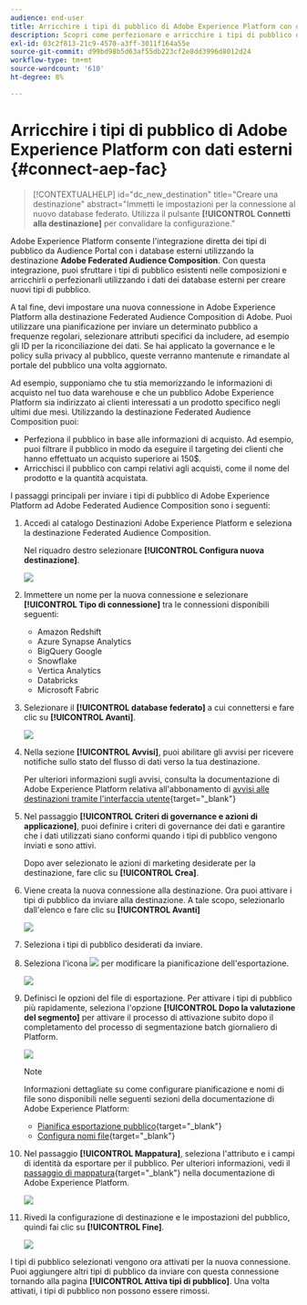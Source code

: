 ```yaml
---
audience: end-user
title: Arricchire i tipi di pubblico di Adobe Experience Platform con dati esterni
description: Scopri come perfezionare e arricchire i tipi di pubblico di Adobe Experience Platform con i dati dei database federati utilizzando la destinazione Federated Audiences Composition.
exl-id: 03c2f813-21c9-4570-a3ff-3011f164a55e
source-git-commit: d99bd98b5d63af55db223cf2e8dd3996d8012d24
workflow-type: tm+mt
source-wordcount: '610'
ht-degree: 8%

---
```


# Arricchire i tipi di pubblico di Adobe Experience Platform con dati esterni {#connect-aep-fac}

>[!CONTEXTUALHELP]
>id="dc_new_destination"
>title="Creare una destinazione"
>abstract="Immetti le impostazioni per la connessione al nuovo database federato. Utilizza il pulsante **[!UICONTROL Connetti alla destinazione]** per convalidare la configurazione."

Adobe Experience Platform consente l&#39;integrazione diretta dei tipi di pubblico da Audience Portal con i database esterni utilizzando la destinazione **Adobe Federated Audience Composition**. Con questa integrazione, puoi sfruttare i tipi di pubblico esistenti nelle composizioni e arricchirli o perfezionarli utilizzando i dati dei database esterni per creare nuovi tipi di pubblico.

A tal fine, devi impostare una nuova connessione in Adobe Experience Platform alla destinazione Federated Audience Composition di Adobe. Puoi utilizzare una pianificazione per inviare un determinato pubblico a frequenze regolari, selezionare attributi specifici da includere, ad esempio gli ID per la riconciliazione dei dati. Se hai applicato la governance e le policy sulla privacy al pubblico, queste verranno mantenute e rimandate al portale del pubblico una volta aggiornato.

Ad esempio, supponiamo che tu stia memorizzando le informazioni di acquisto nel tuo data warehouse e che un pubblico Adobe Experience Platform sia indirizzato ai clienti interessati a un prodotto specifico negli ultimi due mesi. Utilizzando la destinazione Federated Audience Composition puoi:

* Perfeziona il pubblico in base alle informazioni di acquisto. Ad esempio, puoi filtrare il pubblico in modo da eseguire il targeting dei clienti che hanno effettuato un acquisto superiore ai 150$.
* Arricchisci il pubblico con campi relativi agli acquisti, come il nome del prodotto e la quantità acquistata.

I passaggi principali per inviare i tipi di pubblico di Adobe Experience Platform ad Adobe Federated Audience Composition sono i seguenti:

1. Accedi al catalogo Destinazioni Adobe Experience Platform e seleziona la destinazione Federated Audience Composition.

   Nel riquadro destro selezionare **[!UICONTROL Configura nuova destinazione]**.

   ![](assets/destination-new.png)

1. Immettere un nome per la nuova connessione e selezionare **[!UICONTROL Tipo di connessione]** tra le connessioni disponibili seguenti:

   * Amazon Redshift
   * Azure Synapse Analytics
   * BigQuery Google
   * Snowflake
   * Vertica Analytics
   * Databricks
   * Microsoft Fabric

1. Selezionare il **[!UICONTROL database federato]** a cui connettersi e fare clic su **[!UICONTROL Avanti]**.

   ![](assets/destination-configure.png)

1. Nella sezione **[!UICONTROL Avvisi]**, puoi abilitare gli avvisi per ricevere notifiche sullo stato del flusso di dati verso la tua destinazione.

   Per ulteriori informazioni sugli avvisi, consulta la documentazione di Adobe Experience Platform relativa all&#39;abbonamento di [avvisi alle destinazioni tramite l&#39;interfaccia utente](https://experienceleague.adobe.com/en/docs/experience-platform/destinations/ui/alerts){target="_blank"}

1. Nel passaggio **[!UICONTROL Criteri di governance e azioni di applicazione]**, puoi definire i criteri di governance dei dati e garantire che i dati utilizzati siano conformi quando i tipi di pubblico vengono inviati e sono attivi.

   Dopo aver selezionato le azioni di marketing desiderate per la destinazione, fare clic su **[!UICONTROL Crea]**.

1. Viene creata la nuova connessione alla destinazione. Ora puoi attivare i tipi di pubblico da inviare alla destinazione. A tale scopo, selezionarlo dall&#39;elenco e fare clic su **[!UICONTROL Avanti]**

   ![](assets/destination-activate.png)

1. Seleziona i tipi di pubblico desiderati da inviare.

1. Seleziona l&#39;icona ![](assets/do-not-localize/Smock_Edit_18_N.svg) per modificare la pianificazione dell&#39;esportazione.

   ![](assets/destination-schedule.png)

1. Definisci le opzioni del file di esportazione. Per attivare i tipi di pubblico più rapidamente, seleziona l&#39;opzione **[!UICONTROL Dopo la valutazione del segmento]** per attivare il processo di attivazione subito dopo il completamento del processo di segmentazione batch giornaliero di Platform.

   ![](assets/destination-schedule-2.png)

   >[!NOTE]
   >
   >Informazioni dettagliate su come configurare pianificazione e nomi di file sono disponibili nelle seguenti sezioni della documentazione di Adobe Experience Platform:
   >
   >* [Pianifica esportazione pubblico](https://experienceleague.adobe.com/en/docs/experience-platform/destinations/ui/activate/activate-batch-profile-destinations#scheduling){target="_blank"}
   >* [Configura nomi file](https://experienceleague.adobe.com/en/docs/experience-platform/destinations/ui/activate/activate-batch-profile-destinations#configure-file-names){target="_blank"}

1. Nel passaggio **[!UICONTROL Mappatura]**, seleziona l&#39;attributo e i campi di identità da esportare per il pubblico. Per ulteriori informazioni, vedi il [passaggio di mappatura](https://experienceleague.adobe.com/en/docs/experience-platform/destinations/ui/activate/activate-batch-profile-destinations#mapping){target="_blank"} nella documentazione di Adobe Experience Platform.

   ![](assets/destination-attributes.png)

1. Rivedi la configurazione di destinazione e le impostazioni del pubblico, quindi fai clic su **[!UICONTROL Fine]**.

   ![](assets/destination-review.png)

I tipi di pubblico selezionati vengono ora attivati per la nuova connessione. Puoi aggiungere altri tipi di pubblico da inviare con questa connessione tornando alla pagina **[!UICONTROL Attiva tipi di pubblico]**. Una volta attivati, i tipi di pubblico non possono essere rimossi.
